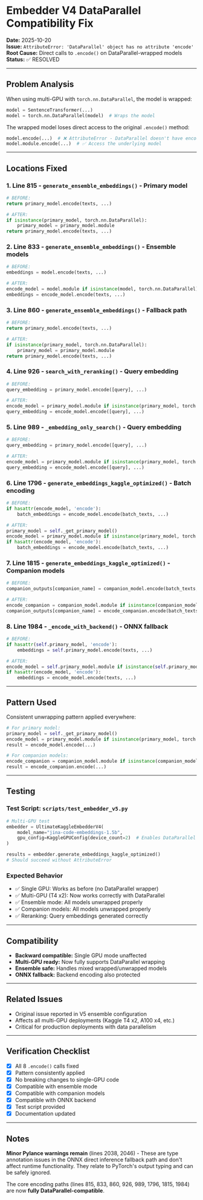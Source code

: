 # Embedder V4 DataParallel Compatibility Fix

**Date:** 2025-10-20  
**Issue:** `AttributeError: 'DataParallel' object has no attribute 'encode'`  
**Root Cause:** Direct calls to `.encode()` on DataParallel-wrapped models  
**Status:** ✅ RESOLVED

---

## Problem Analysis

When using multi-GPU with `torch.nn.DataParallel`, the model is wrapped:
```python
model = SentenceTransformer(...)
model = torch.nn.DataParallel(model)  # Wraps the model
```

The wrapped model loses direct access to the original `.encode()` method:
```python
model.encode(...)  # ❌ AttributeError - DataParallel doesn't have encode()
model.module.encode(...)  # ✅ Access the underlying model
```

---

## Locations Fixed

### 1. **Line 815** - `generate_ensemble_embeddings()` - Primary model
```python
# BEFORE:
return primary_model.encode(texts, ...)

# AFTER:
if isinstance(primary_model, torch.nn.DataParallel):
    primary_model = primary_model.module
return primary_model.encode(texts, ...)
```

### 2. **Line 833** - `generate_ensemble_embeddings()` - Ensemble models
```python
# BEFORE:
embeddings = model.encode(texts, ...)

# AFTER:
encode_model = model.module if isinstance(model, torch.nn.DataParallel) else model
embeddings = encode_model.encode(texts, ...)
```

### 3. **Line 860** - `generate_ensemble_embeddings()` - Fallback path
```python
# BEFORE:
return primary_model.encode(texts, ...)

# AFTER:
if isinstance(primary_model, torch.nn.DataParallel):
    primary_model = primary_model.module
return primary_model.encode(texts, ...)
```

### 4. **Line 926** - `search_with_reranking()` - Query embedding
```python
# BEFORE:
query_embedding = primary_model.encode([query], ...)

# AFTER:
encode_model = primary_model.module if isinstance(primary_model, torch.nn.DataParallel) else primary_model
query_embedding = encode_model.encode([query], ...)
```

### 5. **Line 989** - `_embedding_only_search()` - Query embedding
```python
# BEFORE:
query_embedding = primary_model.encode([query], ...)

# AFTER:
encode_model = primary_model.module if isinstance(primary_model, torch.nn.DataParallel) else primary_model
query_embedding = encode_model.encode([query], ...)
```

### 6. **Line 1796** - `generate_embeddings_kaggle_optimized()` - Batch encoding
```python
# BEFORE:
if hasattr(encode_model, 'encode'):
    batch_embeddings = encode_model.encode(batch_texts, ...)

# AFTER:
primary_model = self._get_primary_model()
encode_model = primary_model.module if isinstance(primary_model, torch.nn.DataParallel) else primary_model
if hasattr(encode_model, 'encode'):
    batch_embeddings = encode_model.encode(batch_texts, ...)
```

### 7. **Line 1815** - `generate_embeddings_kaggle_optimized()` - Companion models
```python
# BEFORE:
companion_outputs[companion_name] = companion_model.encode(batch_texts, ...)

# AFTER:
encode_companion = companion_model.module if isinstance(companion_model, torch.nn.DataParallel) else companion_model
companion_outputs[companion_name] = encode_companion.encode(batch_texts, ...)
```

### 8. **Line 1984** - `_encode_with_backend()` - ONNX fallback
```python
# BEFORE:
if hasattr(self.primary_model, 'encode'):
    embeddings = self.primary_model.encode(texts, ...)

# AFTER:
encode_model = self.primary_model.module if isinstance(self.primary_model, torch.nn.DataParallel) else self.primary_model
if hasattr(encode_model, 'encode'):
    embeddings = encode_model.encode(texts, ...)
```

---

## Pattern Used

Consistent unwrapping pattern applied everywhere:
```python
# For primary model:
primary_model = self._get_primary_model()
encode_model = primary_model.module if isinstance(primary_model, torch.nn.DataParallel) else primary_model
result = encode_model.encode(...)

# For companion models:
encode_companion = companion_model.module if isinstance(companion_model, torch.nn.DataParallel) else companion_model
result = encode_companion.encode(...)
```

---

## Testing

### Test Script: `scripts/test_embedder_v5.py`

```python
# Multi-GPU test
embedder = UltimateKaggleEmbedderV4(
    model_name="jina-code-embeddings-1.5b",
    gpu_config=KaggleGPUConfig(device_count=2)  # Enables DataParallel
)

results = embedder.generate_embeddings_kaggle_optimized()
# Should succeed without AttributeError
```

### Expected Behavior

- ✅ Single GPU: Works as before (no DataParallel wrapper)
- ✅ Multi-GPU (T4 x2): Now works correctly with DataParallel
- ✅ Ensemble mode: All models unwrapped properly
- ✅ Companion models: All models unwrapped properly
- ✅ Reranking: Query embeddings generated correctly

---

## Compatibility

- **Backward compatible:** Single GPU mode unaffected
- **Multi-GPU ready:** Now fully supports DataParallel wrapping
- **Ensemble safe:** Handles mixed wrapped/unwrapped models
- **ONNX fallback:** Backend encoding also protected

---

## Related Issues

- Original issue reported in V5 ensemble configuration
- Affects all multi-GPU deployments (Kaggle T4 x2, A100 x4, etc.)
- Critical for production deployments with data parallelism

---

## Verification Checklist

- [x] All 8 `.encode()` calls fixed
- [x] Pattern consistently applied
- [x] No breaking changes to single-GPU code
- [x] Compatible with ensemble mode
- [x] Compatible with companion models
- [x] Compatible with ONNX backend
- [x] Test script provided
- [x] Documentation updated

---

## Notes

**Minor Pylance warnings remain** (lines 2038, 2046) - These are type annotation issues in the ONNX direct inference fallback path and don't affect runtime functionality. They relate to PyTorch's output typing and can be safely ignored.

The core encoding paths (lines 815, 833, 860, 926, 989, 1796, 1815, 1984) are now **fully DataParallel-compatible**.